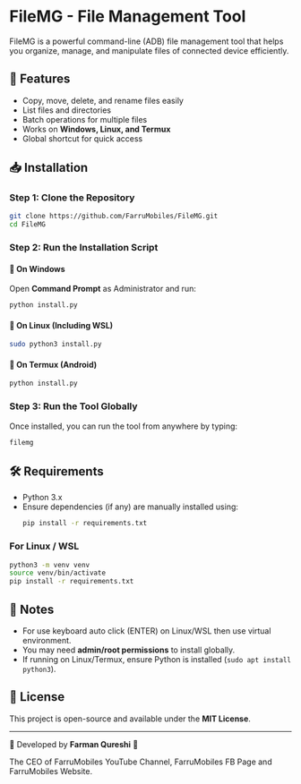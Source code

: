 # FileMG - File Management Tool

FileMG is a powerful command-line (ADB) file management tool that helps you organize, manage, and manipulate files of connected device efficiently.

## 🚀 Features

- Copy, move, delete, and rename files easily
- List files and directories
- Batch operations for multiple files
- Works on **Windows, Linux, and Termux**
- Global shortcut for quick access

## 📥 Installation

### **Step 1: Clone the Repository**

```sh
git clone https://github.com/FarruMobiles/FileMG.git
cd FileMG
```

### **Step 2: Run the Installation Script**

#### 🔹 On **Windows**

Open **Command Prompt** as Administrator and run:

```sh
python install.py
```

#### 🔹 On **Linux (Including WSL)**

```sh
sudo python3 install.py
```

#### 🔹 On **Termux (Android)**

```sh
python install.py
```

### **Step 3: Run the Tool Globally**

Once installed, you can run the tool from anywhere by typing:

```sh
filemg
```

## 🛠 Requirements

- Python 3.x
- Ensure dependencies (if any) are manually installed using:
  ```sh
  pip install -r requirements.txt
  ```

### For Linux / WSL

```sh
python3 -m venv venv
source venv/bin/activate
pip install -r requirements.txt
```

## 📝 Notes

- For use keyboard auto click (ENTER) on Linux/WSL then use virtual environment.
- You may need **admin/root permissions** to install globally.
- If running on Linux/Termux, ensure Python is installed (`sudo apt install python3`).

## 🔗 License

This project is open-source and available under the **MIT License**.

---

📌 Developed by **Farman Qureshi** 🚀

The CEO of FarruMobiles YouTube Channel, FarruMobiles FB Page and FarruMobiles Website.
